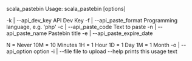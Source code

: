 scala_pastebin
Usage: scala_pastebin [options]

  -k <value> | --api_dev_key <value>
        API Dev Key
  -f <value> | --api_paste_format <value>
        Programming language, e.g. 'php'
  -c <value> | --api_paste_code <value>
        Text to paste
  -n <value> | --api_paste_name <value>
        Pastebin title
  -e <value> | --api_paste_expire_date <value>

N = Never
10M = 10 Minutes
1H = 1 Hour
1D = 1 Day
1M = 1 Month
  -o <value> | --api_option <value>
        option
  -i <value> | --file <value>
        file to upload
  --help
        prints this usage text